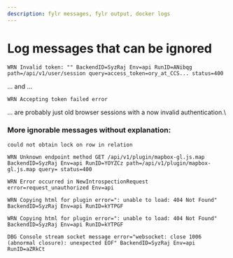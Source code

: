 ```yaml
---
description: fylr messages, fylr output, docker logs
---
```


# Log messages that can be ignored

```
WRN Invalid token: "" BackendID=SyzRaj Env=api RunID=ANibqg path=/api/v1/user/session query=access_token=ory_at_CCS... status=400
```

... and ...

```
WRN Accepting token failed error
```

... are probably just old browser sessions with a now invalid authentication.\


### More ignorable messages without explanation:

```
could not obtain lock on row in relation
```

```
WRN Unknown endpoint method GET /api/v1/plugin/mapbox-gl.js.map BackendID=SyzRaj Env=api RunID=YOYZCz path=/api/v1/plugin/mapbox-gl.js.map query= status=400
```

```
WRN Error occurred in NewIntrospectionRequest error=request_unauthorized Env=api
```

```
WRN Copying html for plugin error=": unable to load: 404 Not Found" BackendID=SyzRaj Env=api RunID=kYTPGF
```

```
WRN Copying html for plugin error=": unable to load: 404 Not Found" BackendID=SyzRaj Env=api RunID=kYTPGF
```

```
DBG Console stream socket message error="websocket: close 1006 (abnormal closure): unexpected EOF" BackendID=SyzRaj Env=api RunID=aZRkCt
```
